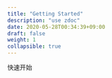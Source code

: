 ```yaml
---
title: "Getting Started"
description: "use zdoc"
date: 2020-05-28T00:34:39+09:00
draft: false
weight: 1
collapsible: true
---
```


快速开始